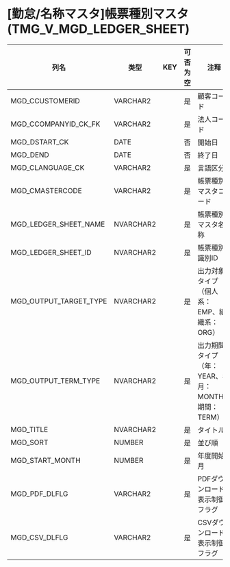 # [勤怠/名称マスタ]帳票種別マスタ(TMG_V_MGD_LEDGER_SHEET)
| 列名   | 类型   | KEY  | 可否为空 | 注释   |
| ---- | ---- | ---- | ---- | ---- |
|MGD_CCUSTOMERID|VARCHAR2||是|顧客コード|
|MGD_CCOMPANYID_CK_FK|VARCHAR2||是|法人コード|
|MGD_DSTART_CK|DATE||否|開始日|
|MGD_DEND|DATE||否|終了日|
|MGD_CLANGUAGE_CK|VARCHAR2||是|言語区分|
|MGD_CMASTERCODE|VARCHAR2||是|帳票種別マスタコード|
|MGD_LEDGER_SHEET_NAME|NVARCHAR2||是|帳票種別マスタ名称|
|MGD_LEDGER_SHEET_ID|NVARCHAR2||是|帳票種別識別ID|
|MGD_OUTPUT_TARGET_TYPE|NVARCHAR2||是|出力対象タイプ（個人系：EMP、組織系：ORG）|
|MGD_OUTPUT_TERM_TYPE|NVARCHAR2||是|出力期間タイプ（年：YEAR、年月：MONTH、期間：TERM）|
|MGD_TITLE|NVARCHAR2||是|タイトル|
|MGD_SORT|NUMBER||是|並び順|
|MGD_START_MONTH|NUMBER||是|年度開始月|
|MGD_PDF_DLFLG|VARCHAR2||是|PDFダウンロード表示制御フラグ|
|MGD_CSV_DLFLG|VARCHAR2||是|CSVダウンロード表示制御フラグ|
